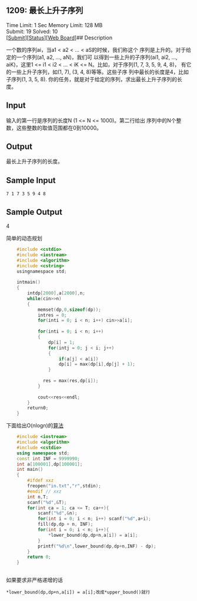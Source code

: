 ## 1209: 最长上升子序列

 Time Limit: 1 Sec Memory Limit: 128 MB  
 Submit: 19 Solved: 10  
[[Submit][0]][[Status][1]][[Web Board][2]]## Description

一个数的序列ai，当a1 < a2 < ... < aS的时候，我们称这个 序列是上升的。对于给定的一个序列(a1, a2, ..., aN)，我们可 以得到一些上升的子序列(ai1, ai2, ..., aiK)，这里1 <= i1 < i2 < ... < iK <= N。比如，对于序列(1, 7, 3, 5, 9, 4, 8)， 有它的一些上升子序列，如(1, 7), (3, 4, 8)等等。这些子序 列中最长的长度是4，比如子序列(1, 3, 5, 8). 你的任务，就是对于给定的序列，求出最长上升子序列的长度。

## Input

输入的第一行是序列的长度N (1 <= N <= 1000)。第二行给出 序列中的N个整数，这些整数的取值范围都在0到10000。

## Output

最长上升子序列的长度。

## Sample Input

    7 1 7 3 5 9 4 8

## Sample Output

 4

 简单的动态规划

```c++
    #include <cstdio>
    #include <iostream>
    #include <algorithm>
    #include <cstring>
    usingnamespace std;
     
    intmain()
    {
        intdp[2000],a[2000],n;
        while(cin>>n)
        {
            memset(dp,0,sizeof(dp));
            intres = 0;
            for(inti = 0; i < n; i++) cin>>a[i];
     
            for(inti = 0; i < n; i++)
            {
                dp[i] = 1;
                for(intj = 0; j < i; j++)
                {
                    if(a[j] < a[i])
                    dp[i] = max(dp[i],dp[j] + 1);
                }
     
              res = max(res,dp[i]);
            }
     
            cout<<res<<endl;
        }
        return0;
    }
```

下面给出O(nlogn)的[算法][4]

```c++
    #include <iostream>
    #include <algorithm>
    #include <cstdio>
    using namespace std;
    const int INF = 9999990;
    int a[100001],dp[100001];
    int main()
    {
        #ifdef xxz
        freopen("in.txt","r",stdin);
        #endif // xxz
        int n,T;
        scanf("%d",&T);
        for(int ca = 1; ca <= T; ca++){
            scanf("%d",&n);
            for(int i = 0; i < n; i++) scanf("%d",a+i);
            fill(dp,dp + n, INF);
            for(int i = 0; i < n; i++){
                *lower_bound(dp,dp+n,a[i]) = a[i];
            }
            printf("%d\n",lower_bound(dp,dp+n,INF) - dp);
        }
        return 0;
    }
    
```

  
如果要求非严格递增的话

    *lower_bound(dp,dp+n,a[i]) = a[i];改成*upper_bound()就行  

[0]: http://192.168.2.205/submitpage.php?id=1209
[1]: http://192.168.2.205/problemstatus.php?id=1209
[2]: http://192.168.2.205/bbs.php?pid=1209
[3]: #
[4]: http://lib.csdn.net/base/datastructure